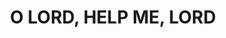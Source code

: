 ---
capo: 0
id: 0
lang: en-us
page: '288'
step: ele
subtitle: ''
tags:
- var
title: O LORD, HELP ME, LORD
---